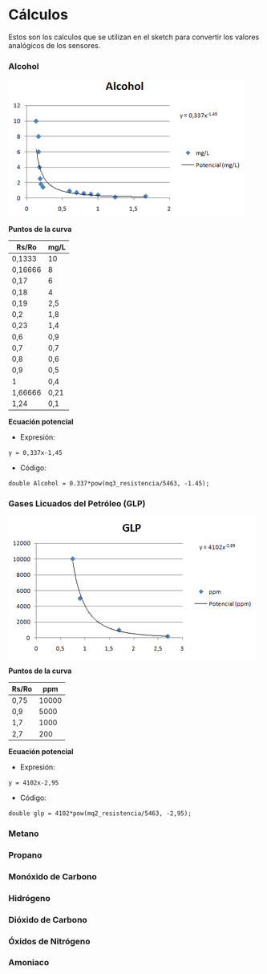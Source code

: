 # Cálculos

Estos son los calculos que se utilizan en el sketch para convertir los valores analógicos de los sensores.


### Alcohol

![Alcohol](alcohol.png)

**Puntos de la curva**

Rs/Ro | mg/L
------------ | -------------
0,1333 | 10
0,16666 | 8
0,17 | 6
0,18 | 4
0,19 | 2,5
0,2 | 1,8
0,23 | 1,4
0,6 | 0,9
0,7 | 0,7
0,8 | 0,6
0,9 | 0,5
1 | 0,4
1,66666 | 0,21
1,24 | 0,1

**Ecuación potencial**

- Expresión:
```
y = 0,337x-1,45 
```
- Código:
```arduino
double Alcohol = 0.337*pow(mq3_resistencia/5463, -1.45);
```


### Gases Licuados del Petróleo (GLP)

![Alcohol](glp.png)

**Puntos de la curva**

Rs/Ro | ppm
------------ | -------------
0,75 | 10000
0,9 | 5000
1,7 | 1000
2,7 | 200


**Ecuación potencial**

- Expresión:
```
y = 4102x-2,95 
```
- Código:
```arduino
double glp = 4102*pow(mq2_resistencia/5463, -2,95);
```


### Metano

### Propano

### Monóxido de Carbono

### Hidrógeno

### Dióxido de Carbono

### Óxidos de Nitrógeno

### Amoniaco
